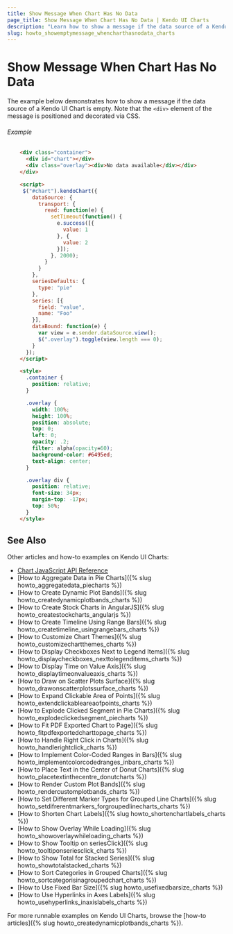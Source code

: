 ```yaml
---
title: Show Message When Chart Has No Data
page_title: Show Message When Chart Has No Data | Kendo UI Charts
description: "Learn how to show a message if the data source of a Kendo UI Chart is empty."
slug: howto_showemptymessage_whencharthasnodata_charts
---
```


# Show Message When Chart Has No Data

The example below demonstrates how to show a message if the data source of a Kendo UI Chart is empty. Note that the `<div>` element of the message is positioned and decorated via CSS.

###### Example

```html
    <div class="container">
      <div id="chart"></div>
      <div class="overlay"><div>No data available</div></div>
    </div>

    <script>  
     $("#chart").kendoChart({
        dataSource: {
          transport: {
            read: function(e) {
              setTimeout(function() {
                e.success([{
                  value: 1
                }, {
                  value: 2
                }]);
              }, 2000);
            }
          }
        },
        seriesDefaults: {
          type: "pie"
        },
        series: [{
          field: "value",
          name: "Foo"
        }],
        dataBound: function(e) {
          var view = e.sender.dataSource.view();
          $(".overlay").toggle(view.length === 0);
        }
      });
    </script>

	<style>
      .container {
        position: relative;
      }

      .overlay {
        width: 100%;
        height: 100%;
        position: absolute;
        top: 0;
        left: 0;
        opacity: .2;
        filter: alpha(opacity=60);
        background-color: #6495ed;      
        text-align: center;
      }

      .overlay div {
        position: relative;
        font-size: 34px;
        margin-top: -17px;
        top: 50%;
      }
    </style>
```

## See Also

Other articles and how-to examples on Kendo UI Charts:

* [Chart JavaScript API Reference](/api/javascript/dataviz/ui/chart)
* [How to Aggregate Data in Pie Charts]({% slug howto_aggregatedata_piecharts %})
* [How to Create Dynamic Plot Bands]({% slug howto_createdynamicplotbands_charts %})
* [How to Create Stock Charts in AngularJS]({% slug howto_createstockcharts_angularjs %})
* [How to Create Timeline Using Range Bars]({% slug howto_createtimeline_usingrangebars_charts %})
* [How to Customize Chart Themes]({% slug howto_customizechartthemes_charts %})
* [How to Display Checkboxes Next to Legend Items]({% slug howto_displaycheckboxes_nexttolegenditems_charts %})
* [How to Display Time on Value Axis]({% slug howto_displaytimeonvalueaxis_charts %})
* [How to Draw on Scatter Plots Surface]({% slug howto_drawonscatterplotssurface_charts %})
* [How to Expand Clickable Area of Points]({% slug howto_extendclickableareaofpoints_charts %})
* [How to Explode Clicked Segment in Pie Charts]({% slug howto_explodeclickedsegment_piecharts %})
* [How to Fit PDF Exported Chart to Page]({% slug howto_fitpdfexportedcharttopage_charts %})
* [How to Handle Right Click in Charts]({% slug howto_handlerightclick_charts %})
* [How to Implement Color-Coded Ranges in Bars]({% slug howto_implementcolorcodedranges_inbars_charts %})
* [How to Place Text in the Center of Donut Charts]({% slug howto_placetextinthecentre_donutcharts %})
* [How to Render Custom Plot Bands]({% slug howto_rendercustomplotbands_charts %})
* [How to Set Different Marker Types for Grouped Line Charts]({% slug howto_setdifrerentmarkers_forgroupedlinecharts_charts %})
* [How to Shorten Chart Labels]({% slug howto_shortenchartlabels_charts %})
* [How to Show Overlay While Loading]({% slug howto_showoverlaywhileloading_charts %})
* [How to Show Tooltip on seriesClick]({% slug howto_tooltiponseriesclick_charts %})
* [How to Show Total for Stacked Series]({% slug howto_showtotalstacked_charts %})
* [How to Sort Categories in Grouped Charts]({% slug howto_sortcategorisinagroupedchart_charts %})
* [How to Use Fixed Bar Size]({% slug howto_usefixedbarsize_charts %})
* [How to Use Hyperlinks in Axes Labels]({% slug howto_usehyperlinks_inaxislabels_charts %})

For more runnable examples on Kendo UI Charts, browse the [how-to articles]({% slug howto_createdynamicplotbands_charts %}).
